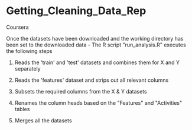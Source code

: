 # Getting_Cleaning_Data_Rep
Coursera

Once the datasets have been downloaded and the working directory has been set to the downloaded data - 
The R script "run_analysis.R" executes the following steps
1. Reads the 'train' and 'test' datasets and combines them for X and Y separately
2. Reads the 'features' dataset and strips out all relevant columns

3. Subsets the required columns from the X & Y datasets
4. Renames the column heads based on the "Features" and "Activities" tables
5. Merges all the datasets 
